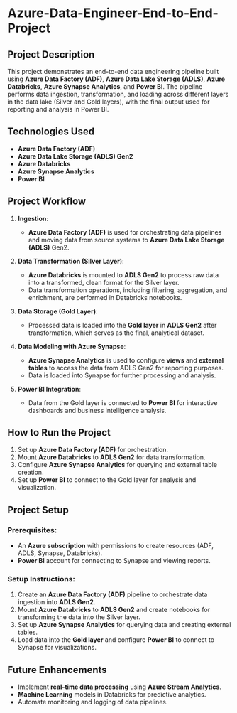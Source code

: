 # Azure-Data-Engineer-End-to-End-Project

## Project Description
This project demonstrates an end-to-end data engineering pipeline built using **Azure Data Factory (ADF)**, **Azure Data Lake Storage (ADLS)**, **Azure Databricks**, **Azure Synapse Analytics**, and **Power BI**. The pipeline performs data ingestion, transformation, and loading across different layers in the data lake (Silver and Gold layers), with the final output used for reporting and analysis in Power BI.

## Technologies Used
- **Azure Data Factory (ADF)**
- **Azure Data Lake Storage (ADLS) Gen2**
- **Azure Databricks**
- **Azure Synapse Analytics**
- **Power BI**

## Project Workflow
1. **Ingestion**:
   - **Azure Data Factory (ADF)** is used for orchestrating data pipelines and moving data from source systems to **Azure Data Lake Storage (ADLS)** Gen2.

2. **Data Transformation (Silver Layer)**:
   - **Azure Databricks** is mounted to **ADLS Gen2** to process raw data into a transformed, clean format for the Silver layer.
   - Data transformation operations, including filtering, aggregation, and enrichment, are performed in Databricks notebooks.

3. **Data Storage (Gold Layer)**:
   - Processed data is loaded into the **Gold layer** in **ADLS Gen2** after transformation, which serves as the final, analytical dataset.

4. **Data Modeling with Azure Synapse**:
   - **Azure Synapse Analytics** is used to configure **views** and **external tables** to access the data from ADLS Gen2 for reporting purposes.
   - Data is loaded into Synapse for further processing and analysis.

5. **Power BI Integration**:
   - Data from the Gold layer is connected to **Power BI** for interactive dashboards and business intelligence analysis.

## How to Run the Project
1. Set up **Azure Data Factory (ADF)** for orchestration.
2. Mount **Azure Databricks** to **ADLS Gen2** for data transformation.
3. Configure **Azure Synapse Analytics** for querying and external table creation.
4. Set up **Power BI** to connect to the Gold layer for analysis and visualization.

## Project Setup

### Prerequisites:
- An **Azure subscription** with permissions to create resources (ADF, ADLS, Synapse, Databricks).
- **Power BI** account for connecting to Synapse and viewing reports.

### Setup Instructions:
1. Create an **Azure Data Factory (ADF)** pipeline to orchestrate data ingestion into **ADLS Gen2**.
2. Mount **Azure Databricks** to **ADLS Gen2** and create notebooks for transforming the data into the Silver layer.
3. Set up **Azure Synapse Analytics** for querying data and creating external tables.
4. Load data into the **Gold layer** and configure **Power BI** to connect to Synapse for visualizations.

## Future Enhancements
- Implement **real-time data processing** using **Azure Stream Analytics**.
- **Machine Learning** models in Databricks for predictive analytics.
- Automate monitoring and logging of data pipelines.
